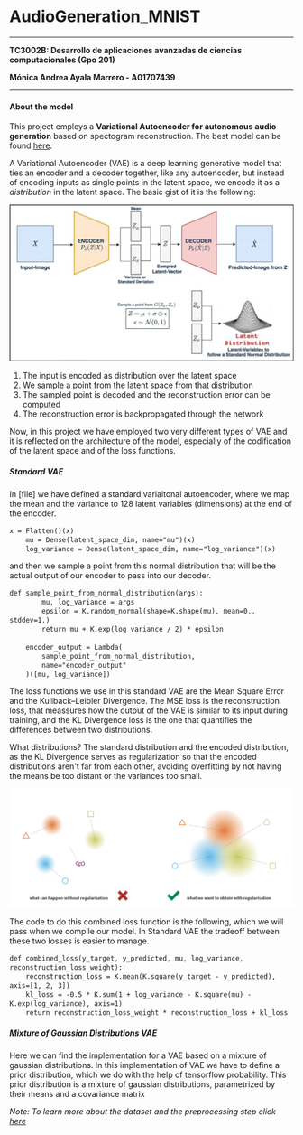 # AudioGeneration_MNIST

---
**TC3002B: Desarrollo de aplicaciones avanzadas de ciencias computacionales (Gpo 201)**

**Mónica Andrea Ayala Marrero - A01707439**

---

#### About the model

This project employs a **Variational Autoencoder for autonomous audio generation** based on spectogram reconstruction. The best model can be found [here](https://drive.google.com/drive/folders/1SIby6IPzSsLkenQCUV8todo2UaWzTu_f?usp=sharing).


A Variational Autoencoder (VAE) is a deep learning generative model that ties an encoder and a decoder together, like any autoencoder, but instead of encoding inputs as single points in the latent space, we encode it as a *distribution* in the latent space. The basic gist of it is the following:

![alt text](images/image.png)


1. The input is encoded as distribution over the latent space
2. We sample a point from the latent space from that distribution
3. The sampled point is decoded and the reconstruction error can be computed
4. The reconstruction error is backpropagated through the network

Now, in this project we have employed two very different types of VAE and it is reflected on the architecture of the model, especially of the codification of the latent space and of the loss functions.

##### Standard VAE

In [file] we have defined a standard variaitonal autoencoder, where we map the mean and the variance to 128 latent variables (dimensions) at the end of the encoder.

```
x = Flatten()(x)
    mu = Dense(latent_space_dim, name="mu")(x)
    log_variance = Dense(latent_space_dim, name="log_variance")(x)
```

and then we sample a point from this normal distribution that will be the actual output of our encoder to pass into our decoder.

```
def sample_point_from_normal_distribution(args):
        mu, log_variance = args
        epsilon = K.random_normal(shape=K.shape(mu), mean=0., stddev=1.)
        return mu + K.exp(log_variance / 2) * epsilon

    encoder_output = Lambda(
        sample_point_from_normal_distribution,
        name="encoder_output"
    )([mu, log_variance])
```

The loss functions we use in this standard VAE are the Mean Square Error and the Kullback–Leibler Divergence. The MSE loss is the reconstruction loss, that meassures how the output of the VAE is similar to its input during training, and the KL Divergence loss is the one that quantifies the differences between two distributions.

What distributions? The standard distribution and the encoded distribution, as the KL Divergence serves as regularization so that the encoded distributions aren't far from each other, avoiding overfitting by not having the means be too distant or the variances too small.

![alt text](images/image2.png)

The code to do this combined loss function is the following, which we will pass when we compile our model. In Standard VAE the tradeoff between these two losses is easier to manage. 

```
def combined_loss(y_target, y_predicted, mu, log_variance, reconstruction_loss_weight):
    reconstruction_loss = K.mean(K.square(y_target - y_predicted), axis=[1, 2, 3])
    kl_loss = -0.5 * K.sum(1 + log_variance - K.square(mu) - K.exp(log_variance), axis=1)
    return reconstruction_loss_weight * reconstruction_loss + kl_loss
```

##### Mixture of Gaussian Distributions VAE

Here we can find the implementation for a VAE based on a mixture of gaussian distributions. In this implementation of VAE we have to define a prior distribution, which we do with the help of tensorflow probability. This prior distribution is a mixture of gaussian distributions, parametrized by their means and a covariance matrix 


*Note: To learn more about the dataset and the preprocessing step click [here](https://github.com/monica-ayala/AudioGeneration/blob/main/Preprocessing/README.md)*